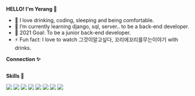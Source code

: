 **<p>HELLO! I'm Yerang 👋</p>**
- 👀 I love drinking, coding, sleeping and being comfortable.
- 🌱 I’m currently learning django, sql, server..  to be a back-end developer.
- 💞️ 2021 Goal: To be a junior back-end developer.
- ⚡ Fun fact: I love to watch 그것이알고싶다, 꼬리에꼬리를무는이야기 with drinks.

**<p>Connection ✨</p>**
<a href="https://www.instagram.com/yr425/" target="_blank"><img src="https://img.shields.io/badge/Instagram-E4405F?style=flat-square&logo=Instagram&logoColor=white" alt=""></a>

**<p>Skills 🌱</p>**
<div>
  <img src="https://img.shields.io/badge/Python-3766AB?style=flat-square&logo=Python&logoColor=white">
  <img src="https://img.shields.io/badge/Django-092E20?style=flat-square&logo=Django&logoColor=white">
  <img src="https://img.shields.io/badge/Mysql-4479A1?style=flat-square&logo=Mysql&logoColor=white">
  <img src="https://img.shields.io/badge/VScode-007ACC?style=flat-square&logo=Visualstudiocode&logoColor=white">
  <img src="https://img.shields.io/badge/Git-F05032?style=flat-square&logo=Git&logoColor=white">
  <img src="https://img.shields.io/badge/Github-181717?style=flat-square&logo=Github&logoColor=white">
  <img src="https://img.shields.io/badge/Docker-2496ED?style=flat-square&logo=Docker&logoColor=white">
  <img src="https://img.shields.io/badge/AmazonAWS-232F3E?style=flat-square&logo=AmazonAWS&logoColor=white">
</div>

<!---
Yerang-Kim/Yerang-Kim is a ✨ special ✨ repository because its `README.md` (this file) appears on your GitHub profile.
You can click the Preview link to take a look at your changes.
--->
